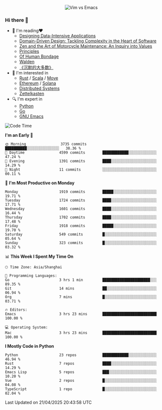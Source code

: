 <p align="center">
    <img src="https://gist.githubusercontent.com/coldnight/e696baffb094e71c96cb302118878eae/raw/40ea5053a6f66cc65f90f437e4173497da225958/banner.gif" alt="Vim vs Emacs" />
</p>

### Hi there 👋

- 📖 I'm reading❤️
    + [Designing Data-Intensive Applications](https://www.oreilly.com/library/view/designing-data-intensive-applications/9781491903063/)
    + [Domain-Driven Design: Tackling Complexity in the Heart of Software](https://www.dddcommunity.org/book/evans_2003/)
    + [Zen and the Art of Motorcycle Maintenance: An Inquiry into Values](https://en.wikipedia.org/wiki/Zen_and_the_Art_of_Motorcycle_Maintenance)
    + [Principles](https://www.principles.com/)
    + [Of Human Bondage](https://en.wikipedia.org/wiki/Of_Human_Bondage)
    + [Walden](https://en.wikipedia.org/wiki/Walden)
    + [《沉默的大多数》](https://en.wikipedia.org/wiki/Silent_majority)
- 🌱 I'm interested in
    + [Rust](https://www.rust-lang.org/) / [Scala](https://www.scala-lang.org/) / [Move](https://github.com/move-language/move/)
    + [Ethereum](https://ethereum.org/en/) / [Solana](https://solana.com/)
	+ [Distributed Systems](https://www.linuxzen.com/notes/topics/20200320174417_%E5%88%86%E5%B8%83%E5%BC%8F/)
	+ [Zettelkasten](https://www.linuxzen.com/notes/notes/20220120080920-slip_box/)
- 🔍 I'm expert in
    + [Python](https://www.python.org/)
    + [Go](https://go.dev/)
    + [GNU Emacs](https://www.gnu.org/software/emacs/)

<!--START_SECTION:waka-->
![Code Time](http://img.shields.io/badge/Code%20Time-3%2C228%20hrs%2041%20mins-blue)

**I'm an Early 🐤** 

```text
🌞 Morning                3735 commits        ██████████░░░░░░░░░░░░░░░   38.36 % 
🌆 Daytime                4599 commits        ████████████░░░░░░░░░░░░░   47.24 % 
🌃 Evening                1391 commits        ████░░░░░░░░░░░░░░░░░░░░░   14.29 % 
🌙 Night                  11 commits          ░░░░░░░░░░░░░░░░░░░░░░░░░   00.11 % 
```
📅 **I'm Most Productive on Monday** 

```text
Monday                   1919 commits        █████░░░░░░░░░░░░░░░░░░░░   19.71 % 
Tuesday                  1724 commits        ████░░░░░░░░░░░░░░░░░░░░░   17.71 % 
Wednesday                1601 commits        ████░░░░░░░░░░░░░░░░░░░░░   16.44 % 
Thursday                 1702 commits        ████░░░░░░░░░░░░░░░░░░░░░   17.48 % 
Friday                   1918 commits        █████░░░░░░░░░░░░░░░░░░░░   19.70 % 
Saturday                 549 commits         █░░░░░░░░░░░░░░░░░░░░░░░░   05.64 % 
Sunday                   323 commits         █░░░░░░░░░░░░░░░░░░░░░░░░   03.32 % 
```


📊 **This Week I Spent My Time On** 

```text
🕑︎ Time Zone: Asia/Shanghai

💬 Programming Languages: 
Go                       3 hrs 1 min         ██████████████████████░░░   89.35 % 
Git                      14 mins             ██░░░░░░░░░░░░░░░░░░░░░░░   06.94 % 
Org                      7 mins              █░░░░░░░░░░░░░░░░░░░░░░░░   03.71 % 

🔥 Editors: 
Emacs                    3 hrs 23 mins       █████████████████████████   100.00 % 

💻 Operating System: 
Mac                      3 hrs 23 mins       █████████████████████████   100.00 % 
```

**I Mostly Code in Python** 

```text
Python                   23 repos            ████████████░░░░░░░░░░░░░   46.94 % 
Rust                     7 repos             ████░░░░░░░░░░░░░░░░░░░░░   14.29 % 
Emacs Lisp               5 repos             ███░░░░░░░░░░░░░░░░░░░░░░   10.20 % 
Vue                      2 repos             █░░░░░░░░░░░░░░░░░░░░░░░░   04.08 % 
TypeScript               1 repo              █░░░░░░░░░░░░░░░░░░░░░░░░   02.04 % 
```




 Last Updated on 21/04/2025 20:43:58 UTC
<!--END_SECTION:waka-->

